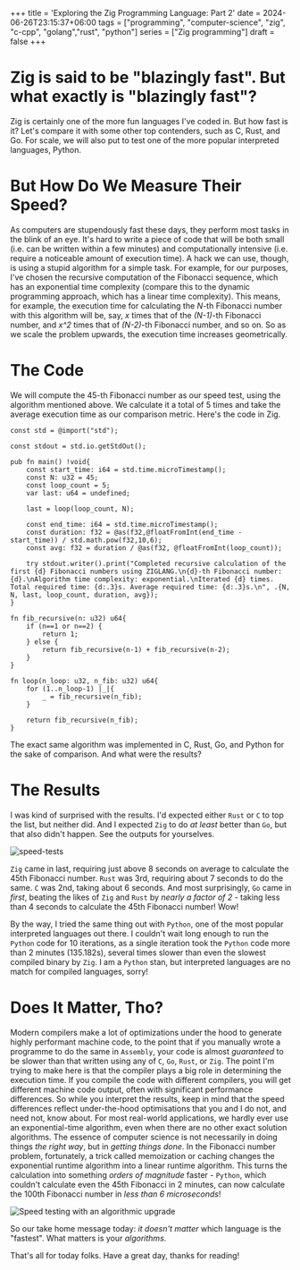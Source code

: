+++
title = 'Exploring the Zig Programming Language: Part 2'
date = 2024-06-26T23:15:37+06:00
tags = ["programming", "computer-science", "zig", "c-cpp", "golang","rust", "python"]
series = ["Zig programming"]
draft = false
+++
# Zig is said to be "blazingly fast". But what exactly is "blazingly fast"?
Zig is certainly one of the more fun languages I've coded in. But how fast is it? Let's compare it with some other top contenders, such as C, Rust, and Go. For scale, we will also put to test one of the more popular interpreted languages, Python.

# But How Do We Measure Their Speed?
As computers are stupendously fast these days, they perform most tasks in the blink of an eye. It's hard to write a piece of code that will be both small (i.e. can be written within a few minutes) and computationally intensive (i.e. require a noticeable amount of execution time). A hack we can use, though, is using a stupid algorithm for a simple task. For example, for our purposes, I've chosen the recursive computation of the Fibonacci sequence, which has an exponential time complexity (compare this to the dynamic programming approach, which has a linear time complexity). This means, for example, the execution time for calculating the _N_-th Fibonacci number with this algorithm will be, say, _x_ times that of the _(N-1)_-th Fibonacci number, and _x^2_ times that of _(N-2)_-th Fibonacci number, and so on. So as we scale the problem upwards, the execution time increases geometrically.

# The Code
We will compute the 45-th Fibonacci number as our speed test, using the algorithm mentioned above. We calculate it a total of 5 times and take the average execution time as our comparison metric. Here's the code in Zig.

```zig
const std = @import("std");

const stdout = std.io.getStdOut();

pub fn main() !void{
	const start_time: i64 = std.time.microTimestamp();
	const N: u32 = 45;
	const loop_count = 5;
	var last: u64 = undefined;
	
	last = loop(loop_count, N);

	const end_time: i64 = std.time.microTimestamp();
	const duration: f32 = @as(f32,@floatFromInt(end_time - start_time)) / std.math.pow(f32,10,6);
	const avg: f32 = duration / @as(f32, @floatFromInt(loop_count));

	try stdout.writer().print("Completed recursive calculation of the first {d} Fibonacci numbers using ZIGLANG.\n{d}-th Fibonacci number: {d}.\nAlgorithm time complexity: exponential.\nIterated {d} times. Total required time: {d:.3}s. Average required time: {d:.3}s.\n", .{N, N, last, loop_count, duration, avg});
}

fn fib_recursive(n: u32) u64{
	if (n==1 or n==2) {
		return 1;
	} else {
		return fib_recursive(n-1) + fib_recursive(n-2);
	}
}

fn loop(n_loop: u32, n_fib: u32) u64{
	for (1..n_loop-1) |_|{
		_ = fib_recursive(n_fib);
	}

	return fib_recursive(n_fib);
}
```

The exact same algorithm was implemented in C, Rust, Go, and Python for the sake of comparison. And what were the results?

# The Results
I was kind of surprised with the results. I'd expected either `Rust` or `C` to top the list, but neither did. And I expected `Zig` to do _at least_ better than `Go`, but that also didn't happen. See the outputs for yourselves.

![speed-tests](../../speed.png)

`Zig` came in last, requiring just above 8 seconds on average to calculate the 45th Fibonacci number. `Rust` was 3rd, requiring about 7 seconds to do the same. `C` was 2nd, taking about 6 seconds. And most surprisingly, `Go` came in _first_, beating the likes of `Zig` and `Rust` by _nearly a factor of 2_ - taking less than 4 seconds to calculate the 45th Fibonacci number! Wow!  

By the way, I tried the same thing out with `Python`, one of the most popular interpreted languages out there. I couldn't wait long enough to run the `Python` code for 10 iterations, as a single iteration took the `Python` code more than 2 minutes (135.182s), several times slower than even the slowest compiled binary by `Zig`. I am a `Python` stan, but interpreted languages are no match for compiled languages, sorry!

# Does It Matter, Tho?
Modern compilers make a lot of optimizations under the hood to generate highly performant machine code, to the point that if you manually wrote a programme to do the same in `Assembly`, your code is almost _guaranteed_ to be slower than that written using any of `C`, `Go`, `Rust`, or `Zig`. The point I'm trying to make here is that the compiler plays a big role in determining the execution time. If you compile the code with different compilers, you will get different machine code output, often with significant performance differences. So while you interpret the results, keep in mind that the speed differences reflect under-the-hood optimisations that you and I do not, and need not, know about. For most real-world applications, we hardly ever use an exponential-time algorithm, even when there are no other exact solution algorithms. The essence of computer science is not necessarily in doing things _the right way_, but in _getting things done_. In the Fibonacci number problem, fortunately, a trick called memoization or caching changes the exponential runtime algorithm into a linear runtime algorithm. This turns the calculation into something _orders of magnitude_ faster - `Python`, which couldn't calculate even the 45th Fibonacci in 2 minutes, can now calculate the 100th Fibonacci number in _less than 6 microseconds_!  

![Speed testing with an algorithmic upgrade](../../pyspeed.png)

So our take home message today: _it doesn't matter_ which language is the "fastest". What matters is your _algorithms_.  

That's all for today folks. Have a great day, thanks for reading!
